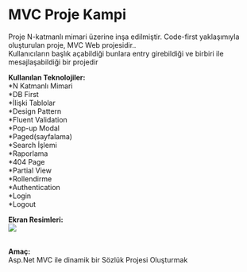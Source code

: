 # MVC Proje Kampi
 Proje N-katmanlı mimari üzerine inşa edilmiştir. Code-first yaklaşımıyla oluşturulan proje, MVC Web  projesidir.. <br>
 Kullanıcıların başlık açabildiği bunlara entry girebildiği ve birbiri ile mesajlaşabildiği bir projedir
<br>

**Kullanılan Teknolojiler:**<br>
*N Katmanlı Mimari<br>
*DB First<br>
*İlişki Tablolar<br>
*Design Pattern<br>
*Fluent Validation<br>
*Pop-up Modal<br>
*Paged(sayfalama)<br>
*Search İşlemi<br>
*Raporlama<br>
*404 Page<br>
*Partial View<br>
*Rollendirme<br>
*Authentication<br>
*Login<br>
*Logout<br>

**Ekran Resimleri:**<br>
![](https://github.com/eyupogluuu/TeaShopApi/blob/master/TeaShopApiEkranG%C3%B6r/questionlist.PNG)<br> <br>


**Amaç:**<br>
Asp.Net MVC ile dinamik bir Sözlük Projesi Oluşturmak
<br>

